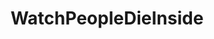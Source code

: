 ---
title: WatchPeopleDieInside
crosslinks:
- livven
- Thisismylifemeow
- pussypassdenied
- cringepics
- PeopleFuckingDying
- funny
- therewasanattempt
- WhyWereTheyFilming
- de
- videos
- WaterGuy12
---